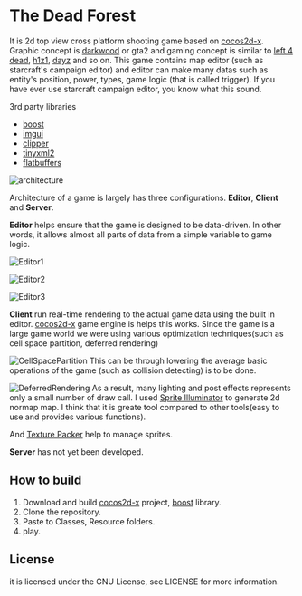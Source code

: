 The Dead Forest
=====

It is 2d top view cross platform shooting game based on [cocos2d-x](http://cocos2d-x.org).
Graphic concept is [darkwood](http://store.steampowered.com/app/274520/) or gta2 and gaming concept is similar to [left 4 dead](http://store.steampowered.com/agecheck/app/550/), [h1z1](http://store.steampowered.com/app/295110/), [dayz](http://store.steampowered.com/agecheck/app/221100/) and so on. This game contains map editor (such as starcraft's campaign editor) and editor can make many datas such as entity's position, power, types, game logic (that is called trigger). If you have ever use starcraft campaign editor, you know what this sound.


3rd party libraries
- [boost](http://boost.org)
- [imgui](https://github.com/ocornut/imgui)
- [clipper](http://www.angusj.com/delphi/clipper.php)
- [tinyxml2](http://www.grinninglizard.com/tinyxml2/)
- [flatbuffers](https://google.github.io/flatbuffers/)

![architecture](http://i.imgur.com/1ZDGMvw.png)

Architecture of a game is largely has three configurations. **Editor**, **Client** and **Server**.

**Editor** helps ensure that the game is designed to be data-driven. In other words, it allows almost all parts of data from a simple variable to game logic.

![Editor1](http://i.imgur.com/T0qvX9g.png)

![Editor2](http://i.imgur.com/oLbEKhg.png)

![Editor3](http://i.imgur.com/8SU7Xjb.png)

**Client** run real-time rendering to the actual game data using the built in editor. [cocos2d-x](http://cocos2d-x.org) game engine is helps this works. Since the game is a large game world we were using various optimization techniques(such as cell space partition, deferred rendering)

![CellSpacePartition](http://i.imgur.com/tCV8nCm.jpg)
This can be through lowering the average basic operations of the game (such as collision detecting) is to be done.

![DeferredRendering](http://i.imgur.com/UNrrzW1.png)
As a result, many lighting and post effects represents only a small number of draw call.
I used [Sprite Illuminator](https://www.codeandweb.com/spriteilluminator) to generate 2d normap map. I think that it is greate tool compared to other tools(easy to use and provides various functions).

And [Texture Packer](https://www.codeandweb.com/texturepacker) help to manage sprites. 

**Server** has not yet been developed.

How to build
-------

1. Download and build [cocos2d-x](http://cocos2d-x.org) project, [boost](http://boost.org) library.
2. Clone the repository.
3. Paste to Classes, Resource folders.
4. play.


License
-------
it is licensed under the GNU License, see LICENSE for more information.

